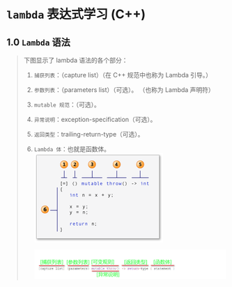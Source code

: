 # `lambda`  表达式学习 (C++)

## 1.0    `Lambda` 语法

> 下图显示了 lambda 语法的各个部分：
>
> 1. `捕获列表`：（capture list）（在 C++ 规范中也称为 Lambda 引导。）
>
> 2. `参数列表`：（parameters list）（可选）。 （也称为 Lambda 声明符）
>
> 3. `mutable 规范`：（可选）。
>
> 4. `异常说明`：exception-specification（可选）。
>
> 5. `返回类型`：trailing-return-type（可选）。
>
> 6. `Lambda 体`：也就是函数体。
>    ![标识 lambda 表达式的各个部分的示意图。](lambda.assets/b8cd9d17b7074f4785cb2dcdb59c9bf3.png)
>
>    ![在这里插入图片描述](lambda.assets/0c46c0d657aa4b378267aa0eb397b081.png)

